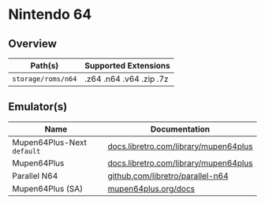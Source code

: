 # Nintendo 64

## Overview

| Path(s) | Supported Extensions |
| --- | --- |
| `storage/roms/n64` | .z64 .n64 .v64 .zip .7z |

## Emulator(s)

| Name | Documentation |
| --- | --- |
| Mupen64Plus-Next &nbsp; `default` | [docs.libretro.com/library/mupen64plus](https://docs.libretro.com/library/mupen64plus/) |
| Mupen64Plus | [docs.libretro.com/library/mupen64plus](https://docs.libretro.com/library/mupen64plus/) |
| Parallel N64 | [github.com/libretro/parallel-n64](https://github.com/libretro/parallel-n64) |
| Mupen64Plus (SA) | [mupen64plus.org/docs](https://mupen64plus.org/docs/) |